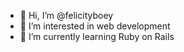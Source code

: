 - 👋 Hi, I’m @felicityboey
- 👀 I’m interested in web development
- 🌱 I’m currently learning Ruby on Rails

<!---
felicityboey/felicityboey is a ✨ special ✨ repository because its `README.md` (this file) appears on your GitHub profile.
You can click the Preview link to take a look at your changes.
--->
